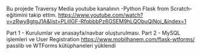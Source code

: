Bu projede Traversy Media youtube kanalının -Python Flask from Scratch- eğitimini takip ettim.
https://www.youtube.com/watch?v=zRwy8gtgJ1A&list=PLillGF-RfqbbbPz6GSEM9hLQObuQjNoj_&index=1

Part 1 - Kurulumlar ve anasayfa/navbar oluşturulması.
Part 2 - MySQL işlemleri ve User Registration
        https://www.mobilhanem.com/flask-wtforms/
        passlib ve WTForms kütüphaneleri yüklendi